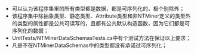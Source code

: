 ﻿* 可以认为该程序集里的所有类型都是数据，都是可序列化的，极个别除外；
* 该程序集中除抽象类型、静态类型、Attribute类型和非NTMiner定义的类型外的类型的属性都是公共可读写的，且都有公共默认构造函数，因为它们都是可序列化的数据；
* UnitTests/NTMinerDataSchemasTests.cs中有个测试方法在保证以上要求；
* 凡是不在NTMinerDataSchemas中的类型都没有承诺过可序列化；